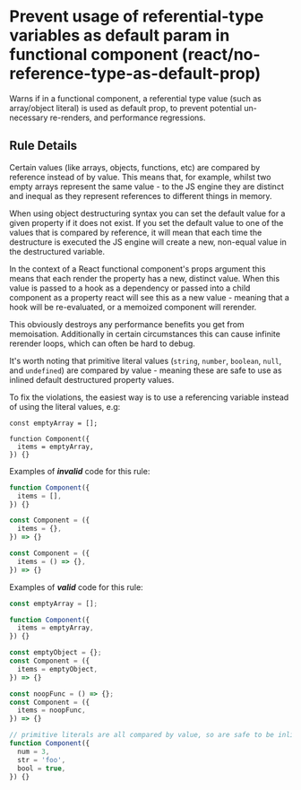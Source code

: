 # Prevent usage of referential-type variables as default param in functional component (react/no-reference-type-as-default-prop)

Warns if in a functional component, a referential type value (such as array/object literal) is used as default prop, to prevent potential un-necessary re-renders, and performance regressions.

## Rule Details

Certain values (like arrays, objects, functions, etc) are compared by reference instead of by value. This means that, for example, whilst two empty arrays represent the same value - to the JS engine they are distinct and inequal as they represent references to different things in memory.

When using object destructuring syntax you can set the default value for a given property if it does not exist. If you set the default value to one of the values that is compared by reference, it will mean that each time the destructure is executed the JS engine will create a new, non-equal value in the destructured variable.

In the  context of a React functional component's props argument this means that each render the property has a new, distinct value. When this value is passed to a hook as a dependency or passed into a child component as a property react will see this as a new value - meaning that a hook will be re-evaluated, or a memoized component will rerender.

This obviously destroys any performance benefits you get from memoisation. Additionally in certain circumstances this can cause infinite rerender loops, which can often be hard to debug.

It's worth noting that primitive literal values (`string`, `number`, `boolean`, `null`, and `undefined`) are compared by value - meaning these are safe to use as inlined default destructured property values.

To fix the violations, the easiest way is to use a referencing variable instead of using the literal values, e.g:

```
const emptyArray = [];

function Component({
  items = emptyArray,
}) {}
```

Examples of ***invalid*** code for this rule:

```jsx
function Component({
  items = [],
}) {}

const Component = ({
  items = {},
}) => {}

const Component = ({
  items = () => {},
}) => {}
```

Examples of ***valid*** code for this rule:

```jsx
const emptyArray = [];

function Component({
  items = emptyArray,
}) {}

const emptyObject = {};
const Component = ({
  items = emptyObject,
}) => {}

const noopFunc = () => {};
const Component = ({
  items = noopFunc,
}) => {}

// primitive literals are all compared by value, so are safe to be inlined
function Component({
  num = 3,
  str = 'foo',
  bool = true,
}) {}
```

